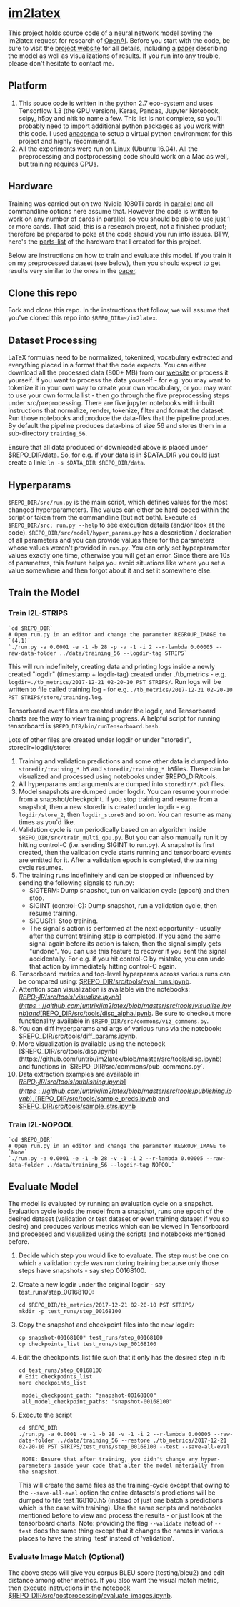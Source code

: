 # [im2latex](https://untrix.github.io/im2latex/)

This project holds source code of a neural network model sovling the im2latex request for research of [OpenAI](https://openai.com/). Before you start with the code, be sure to visit the [project website](https://untrix.github.io/im2latex/) for all details, including <a href="https://untrix.github.io/im2latex/I2LPaper.pdf">a paper</a> describing the model as well as visualizations of results. If you run into any trouble, please don't hesitate to contact me.

## Platform

1. This souce code is written in the python 2.7 eco-system and uses Tensorflow 1.3 (the GPU version), Keras, Pandas, Jupyter Notebook, scipy, h5py and nltk to name a few. This list is not complete, so you'll probably need to import additional python packages as you work with this code. I used [anaconda](https://www.anaconda.com/) to setup a virtual python environment for this project and highly recommend it.
1. All the experiments were run on Linux (Ubuntu 16.04). All the preprocessing and postprocessing code should work on a Mac as well, but training requires GPUs.

## Hardware

Training was carried out on two Nvidia 1080Ti cards in [parallel](https://github.com/petewarden/tensorflow_makefile/blob/master/tensorflow/models/image/cifar10/cifar10_multi_gpu_train.py) and all commandline options here assume that. However the code is written to work on any number of cards in parallel, so you should be able to use just 1 or more cards. That said, this is a research project, not a finished product; therefore be prepared to poke at the code should you run into issues. BTW, here's the [parts-list](https://pcpartpicker.com/user/Sumeet0/saved/#view=gFbvVn) of the hardware that I created for this project.

Below are instructions on how to train and evaluate this model. If you train it on my preprocessed dataset (see below), then you should expect to get results very similar to the ones in the [paper](https://untrix.github.io/im2latex/I2LPaper.pdf).

## Clone this repo

Fork and clone this repo. In the instructions that follow, we will assume that you've cloned this repo into `$REPO_DIR=~/im2latex`.

## Dataset Processing

LaTeX formulas need to be normalized, tokenized, vocabulary extracted and everything placed in a format that the code expects. You can either download all the processed data (800+ MB) from our [website](https://untrix.github.io/im2latex/) or process it yourself. If you want to process the data yourself - for e.g. you may want to tokenize it in your own way to create your own vocabulary, or you may want to use your own formula list - then go through the five preprocessing steps under src/preprocessing. There are five jupyter notebooks with inbuilt instructions that normalize, render, tokenize, filter and format the dataset. Run those notebooks and produce the data-files that the pipeline produces. By default the pipeline produces data-bins of size 56 and stores them in a sub-directory `training_56`.

Ensure that all data produced or downloaded above is placed under $REPO_DIR/data. So, for e.g. if your data is in $DATA_DIR you could just create a link: `ln -s $DATA_DIR $REPO_DIR/data`.

## Hyperparams

`$REPO_DIR/src/run.py` is the main script, which defines values for the most changed hyperparameters. The values can either be hard-coded within the script or taken from the commandline (but not both). Execute `cd $REPO_DIR/src; run.py --help` to see execution details (and/or look at the code). `$REPO_DIR/src/model/hyper_params.py` has a description / declaration of all parameters and you can provide values there for the parameters whose values weren't provided in `run.py`. You can only set hyperparameter values exactly one time, otherwise you will get an error. Since there are 10s of parameters, this feature helps you avoid situations like where you set a value somewhere and then forgot about it and set it somewhere else.

## Train the Model

### Train I2L-STRIPS

    `cd $REPO_DIR`
    # Open run.py in an editor and change the parameter REGROUP_IMAGE to `(4,1)`
    `./run.py -a 0.0001 -e -1 -b 28 -p -v -1 -i 2 --r-lambda 0.00005 --raw-data-folder ../data/training_56 --logdir-tag STRIPS`

This will run indefinitely, creating data and printing logs inside a newly created "logdir" (timestamp + logdir-tag) created under ./tb_metrics - e.g. `logdir=./tb_metrics/2017-12-21 02-20-10 PST STRIPS/`. Run logs will be written to file called training.log - for e.g. `./tb_metrics/2017-12-21 02-20-10 PST STRIPS/store/training.log`. 

Tensorboard event files are created under the logdir, and Tensorboard charts are the way to view training progress. A helpful script for running tensorboard is `$REPO_DIR/bin/runTensorboard.bash`.

Lots of other files are created under logdir or under "storedir", storedir=logdir/store:

1. Training and validation predictions and some other data is dumped into `storedir/training_*.h5` and `storedir/training_*.h5`files. These can be visualized and processed using notebooks under $REPO_DIR/tools.
2. All hyperparams and arguments are dumped into `storedir/*.pkl` files.
3. Model snapshots are dumped under logdir. You can resume your model from a snapshot/checkpoint. If you stop training and resume from a snapshot, then a new storedir is created under logdir - e.g. `logdir/store_2`, then `logdir_store3` and so on. You can resume as many times as you'd like.
4. Validation cycle is run periodically based on an algorithm inside `$REPO_DIR/src/train_multi_gpu.py`. But you can also manually run it by hitting control-C (i.e. sending SIGINT to run.py). A snapshot is first created, then the validation cycle starts running and tensorboard events are emitted for it. After a validation epoch is completed, the training cycle resumes.
4. The training runs indefinitely and can be stopped or influenced by sending the following signals to run.py:
    * SIGTERM: Dump snapshot, tun on validation cycle (epoch) and then stop.
    * SIGINT (control-C): Dump snapshot, run a validation cycle, then resume training.
    * SIGUSR1: Stop training.
    * The signal's action is performed at the next opportunity - usually after the current training step is completed. If you send the same signal again before its action is taken, then the signal simply gets "undone". You can use this feature to recover if you sent the signal accidentally. For e.g. if you hit control-C by mistake, you can undo that action by immediately hitting control-C again.
5. Tensorboard metrics and top-level hyperparms across various runs can be compared using: [$REPO_DIR/src/tools/eval_runs.ipynb](https://github.com/untrix/im2latex/blob/master/src/tools/eval_runs.ipynb).
6. Attention scan visualization is available via the notebooks: [$REPO_DIR/src/tools/visualize.ipynb](https://github.com/untrix/im2latex/blob/master/src/tools/visualize.ipynb) and [$REPO_DIR/src/tools/disp_alpha.ipynb](https://github.com/untrix/im2latex/blob/master/src/tools/disp_alpha.ipynb). Be sure to checkout more functionality available in `$REPO_DIR/src/commons/viz_commons.py`.
7. You can diff hyperparams and args of various runs via the notebook: [$REPO_DIR/src/tools/diff_params.ipynb](https://github.com/untrix/im2latex/blob/master/src/tools/diff_params.ipynb).
8. More visualization is available using the notebook [$REPO_DIR/src/tools/disp.ipynb](https://github.com/untrix/im2latex/blob/master/src/tools/disp.ipynb) and functions in `$REPO_DIR/src/commons/pub_commons.py`.
9. Data extraction examples are available in [$REPO_DIR/src/tools/publishing.ipynb](https://github.com/untrix/im2latex/blob/master/src/tools/publishing.ipynb), [$REPO_DIR/src/tools/sample_preds.ipynb](https://github.com/untrix/im2latex/blob/master/src/tools/sample_preds.ipynb) and [$REPO_DIR/src/tools/sample_strs.ipynb](https://github.com/untrix/im2latex/blob/master/src/tools/sample_strs.ipynb)


### Train I2L-NOPOOL

    `cd $REPO_DIR`
    # Open run.py in an editor and change the parameter REGROUP_IMAGE to `None`
    `./run.py -a 0.0001 -e -1 -b 28 -v -1 -i 2 --r-lambda 0.00005 --raw-data-folder ../data/training_56 --logdir-tag NOPOOL`

## Evaluate Model

The model is evaluated by running an evaluation cycle on a snapshot. Evaluation cycle loads the model from a snapshot, runs one epoch of the desired dataset (validation or test dataset or even training dataset if you so desire) and produces various metrics which can be viewed in Tensorboard and processed and visualized using the scripts and notebooks mentioned before.

1. Decide which step you would like to evaluate. The step must be one on which a validation cycle was run during training because only those steps have snapshots - say step 00168100.
2. Create a new logdir under the original logdir - say test_runs/step_00168100:

    `cd $REPO_DIR/tb_metrics/2017-12-21 02-20-10 PST STRIPS/`  
    `mkdir -p test_runs/step_00168100`

3. Copy the snapshot and checkpoint files into the new logdir:

    `cp snapshot-00168100* test_runs/step_00168100`  
    `cp checkpoints_list test_runs/step_00168100`

4. Edit the checkpoints_list file such that it only has the desired step in it:

    `cd test_runs/step_00168100`  
    `# Edit checkpoints_list`  
    `more checkpoints_list`  

        model_checkpoint_path: "snapshot-00168100"
        all_model_checkpoint_paths: "snapshot-00168100"

5. Execute the script

    `cd $REPO_DIR`  
    `./run.py -a 0.0001 -e -1 -b 28 -v -1 -i 2 --r-lambda 0.00005 --raw-data-folder ../data/training_56 --restore ./tb_metrics/2017-12-21 02-20-10 PST STRIPS/test_runs/step_00168100 --test --save-all-eval`

        NOTE: Ensure that after training, you didn't change any hyper-parameters inside your code that alter the model materially from the snapshot.
    This will create the same files as the training-cycle except that owing to the `--save-all-eval` option the entire datasets's predictions will be dumped to file test_168100.h5 (instead of just one batch's predictions which is the case with training). Use the same scripts and notebooks mentioned before to view and process the results - or just look at the tensorboard charts. Note: providing the flag `--validate` instead of `--test` does the same thing except that it changes the names in various places to have the string 'test' instead of 'validation'.

### Evaluate Image Match (Optional)
The above steps will give you corpus BLEU score (testing/bleu2) and edit distance among other metrics. If you also want the visual match metric, then execute instructions in the notebook [$REPO_DIR/src/postprocessing/evaluate_images.ipynb](https://github.com/untrix/im2latex/blob/master/src/postprocessing/evaluate_images.ipynb).
